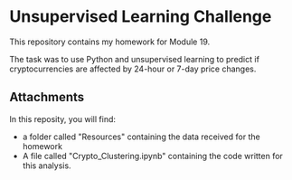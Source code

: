 # Unsupervised Learning Challenge

This repository contains my homework for Module 19.

The task was to use Python and unsupervised learning to predict if cryptocurrencies are affected by 24-hour or 7-day price changes.

## Attachments
In this reposity, you will find:

- a folder called "Resources" containing the data received for the homework
- A file called "Crypto_Clustering.ipynb" containing the code written for this analysis.
